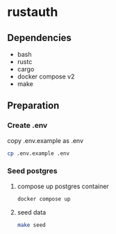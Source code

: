 # rustauth
## Dependencies
- bash
- rustc
- cargo
- docker compose v2
- make

## Preparation
### Create .env
copy .env.example as .env
```bash
cp .env.example .env
```

### Seed postgres
1. compose up postgres container
    ```bash
    docker compose up
    ```
2. seed data
    ```bash
    make seed
    ```
